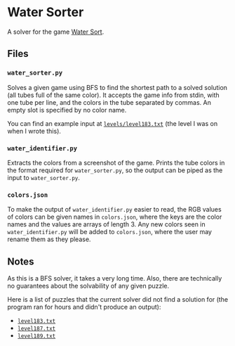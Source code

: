 # Water Sorter

A solver for the game [Water Sort](https://apps.apple.com/app/id1514542157).

## Files

### `water_sorter.py`

Solves a given game using BFS to find the shortest path to a solved solution
(all tubes full of the same color). It accepts the game info from stdin, with
one tube per line, and the colors in the tube separated by commas. An empty slot
is specified by no color name.

You can find an example input at [`levels/level183.txt`](levels/level183.txt)
(the level I was on when I wrote this).

### `water_identifier.py`

Extracts the colors from a screenshot of the game. Prints the tube colors in the
format required for `water_sorter.py`, so the output can be piped as the input
to `water_sorter.py`.

### `colors.json`

To make the output of `water_identifier.py` easier to read, the RGB values of
colors can be given names in `colors.json`, where the keys are the color names
and the values are arrays of length 3. Any new colors seen in
`water_identifier.py` will be added to `colors.json`, where the user may rename
them as they please.

## Notes

As this is a BFS solver, it takes a very long time. Also, there are technically
no guarantees about the solvability of any given puzzle.

Here is a list of puzzles that the current solver did not find a solution for
(the program ran for hours and didn't produce an output):

- [`level183.txt`](levels/level183.txt)
- [`level187.txt`](levels/level187.txt)
- [`level189.txt`](levels/level189.txt)
